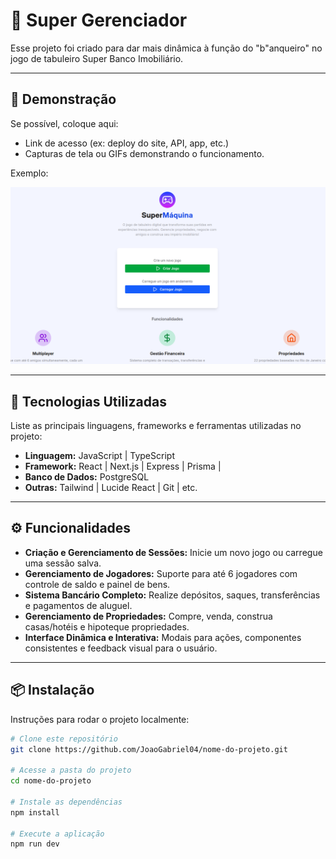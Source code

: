# 📌 Super Gerenciador

Esse projeto foi criado para dar mais dinâmica à função do "b"anqueiro" no jogo de tabuleiro Super Banco Imobiliário.

---

## 🚀 Demonstração

Se possível, coloque aqui:
- Link de acesso (ex: deploy do site, API, app, etc.)
- Capturas de tela ou GIFs demonstrando o funcionamento.

Exemplo:

![Tela Inicial](/screenshots/foto-1.png)

---

## 🧰 Tecnologias Utilizadas

Liste as principais linguagens, frameworks e ferramentas utilizadas no projeto:

- **Linguagem:** JavaScript | TypeScript
- **Framework:** React | Next.js | Express | Prisma |
- **Banco de Dados:** PostgreSQL
- **Outras:** Tailwind | Lucide React | Git | etc.

---

## ⚙️ Funcionalidades

- **Criação e Gerenciamento de Sessões:** Inicie um novo jogo ou carregue uma sessão salva.
- **Gerenciamento de Jogadores:** Suporte para até 6 jogadores com controle de saldo e painel de bens.
- **Sistema Bancário Completo:** Realize depósitos, saques, transferências e pagamentos de aluguel.
- **Gerenciamento de Propriedades:** Compre, venda, construa casas/hotéis e hipoteque propriedades.
- **Interface Dinâmica e Interativa:** Modais para ações, componentes consistentes e feedback visual para o usuário.

---

## 📦 Instalação

Instruções para rodar o projeto localmente:

```bash
# Clone este repositório
git clone https://github.com/JoaoGabriel04/nome-do-projeto.git

# Acesse a pasta do projeto
cd nome-do-projeto

# Instale as dependências
npm install

# Execute a aplicação
npm run dev